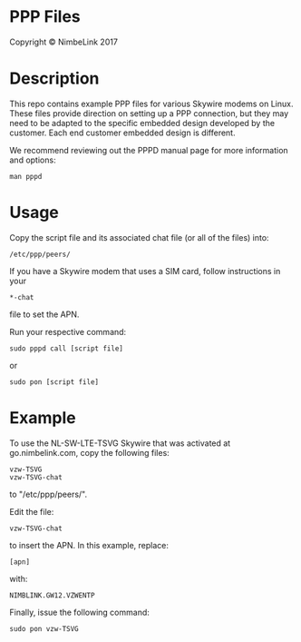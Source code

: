 PPP Files
===
Copyright &copy; NimbeLink 2017

Description
===
This repo contains example PPP files for various Skywire modems on Linux. These files provide direction on setting up a PPP connection, but they may need to be adapted to the specific embedded design developed by the customer. Each end customer embedded design is different.

We recommend reviewing out the PPPD manual page for more information and options:

	man pppd

Usage
===
Copy the script file and its associated chat file (or all of the files) into: 

    /etc/ppp/peers/
     
If you have a Skywire modem that uses a SIM card, follow instructions in your 

    *-chat

file to set the APN.

Run your respective command:

    sudo pppd call [script file]

or

    sudo pon [script file]

Example
===
To use the NL-SW-LTE-TSVG Skywire that was activated at go.nimbelink.com, copy the following files:

    vzw-TSVG
    vzw-TSVG-chat

to "/etc/ppp/peers/". 

Edit the file:

    vzw-TSVG-chat

to insert the APN. In this example, replace:

    [apn]

with:

    NIMBLINK.GW12.VZWENTP

Finally, issue the following command:

    sudo pon vzw-TSVG
